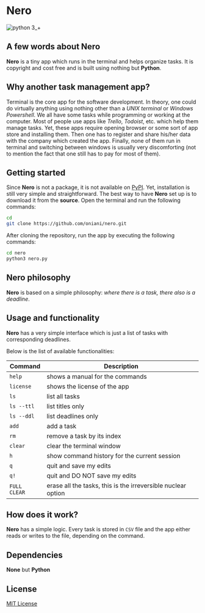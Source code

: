 # Nero

![python 3_+](https://img.shields.io/badge/Python-3+-green.svg)

## A few words about Nero

**Nero** is a tiny app which runs in the terminal and helps organize tasks. It is copyright and cost free and is built using nothing but **Python**.

## Why another task management app?

Terminal is the core app for the software development. In theory, one could do virtually anything using nothing other than a _UNIX terminal_ or _Windows Powershell_. We all have some tasks while programming or working at the computer. Most of people use apps like _Trello_, _Todoist_, etc. which help them manage tasks. Yet, these apps require opening browser or some sort of app store and installing them. Then one has to register and share his/her data with the company which created the app. Finally, none of them run in terminal and switching between windows is usually very discomforting (not to mention the fact that one still has to pay for most of them).

## Getting started

Since **Nero** is not a package, it is not available on [PyPI](https://pypi.org/). Yet, installation is still very simple and straightforward. The best way to have **Nero** set up is to download it from the **source**. Open the terminal and run the following commands:

```sh
cd
git clone https://github.com/oniani/nero.git
```

After cloning the repository, run the app by executing the following commands:

```sh
cd nero
python3 nero.py
```

## Nero philosophy

**Nero** is based on a simple philosophy: _where there is a task, there also is a deadline_.

## Usage and functionality

**Nero** has a very simple interface which is just a list of tasks with corresponding deadlines.

Below is the list of available functionalities:

| Command      | Description                                                  |
| ------------ | ------------------------------------------------------------ |
| `help`       | shows a manual for the commands                              |
| `license`    | shows the license of the app                                 |
| `ls`         | list all tasks                                               |
| `ls --ttl`   | list titles only                                             |
| `ls --ddl`   | list deadlines only                                          |
| `add`        | add a task                                                   |
| `rm`         | remove a task by its index                                   |
| `clear`      | clear the terminal window                                    |
| `h`          | show command history for the current session                 |
| `q`          | quit and save my edits                                       |
| `q!`         | quit and DO NOT save my edits                                |
| `FULL CLEAR` | erase all the tasks, this is the irreversible nuclear option |

## How does it work?

**Nero** has a simple logic. Every task is stored in `CSV` file and the app either reads or writes to the file, depending on the command.

## Dependencies

**None** but **Python**

## License

[MIT License](LICENSE)
